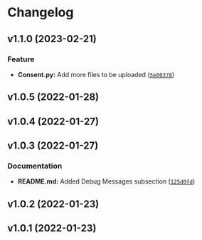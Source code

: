 # Changelog

<!--next-version-placeholder-->

## v1.1.0 (2023-02-21)
### Feature
* **Consent.py:** Add more files to be uploaded ([`5e00378`](https://github.com/mibs510/EZDuplicator/commit/5e00378b51c76ce06cac6d890e59598228effcd1))

## v1.0.5 (2022-01-28)


## v1.0.4 (2022-01-27)


## v1.0.3 (2022-01-27)
### Documentation
* **README.md:** Added Debug Messages subsection ([`125d0fd`](https://github.com/mibs510/EZDuplicator/commit/125d0fd3ca1fd68b0a6dc258cac38ae7c54172af))

## v1.0.2 (2022-01-23)


## v1.0.1 (2022-01-23)


